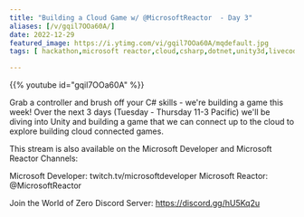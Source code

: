 ```yaml
---
title: "Building a Cloud Game w/ @MicrosoftReactor  - Day 3"
aliases: [/v/gqil7OOa60A/]
date: 2022-12-29
featured_image: https://i.ytimg.com/vi/gqil7OOa60A/mqdefault.jpg
tags: [ hackathon,microsoft reactor,cloud,csharp,dotnet,unity3d,livecode ]

---
```


{{% youtube id="gqil7OOa60A" %}}

Grab a controller and brush off your C# skills - we're building a game this week! Over the next 3 days (Tuesday - Thursday 11-3 Pacific) we'll be diving into Unity and building a game that we can connect up to the cloud to explore building cloud connected games.

This stream is also available on the Microsoft Developer and Microsoft Reactor Channels:

Microsoft Developer: twitch.tv/microsoftdeveloper
Microsoft Reactor:  @MicrosoftReactor 

Join the World of Zero Discord Server: https://discord.gg/hU5Kq2u
